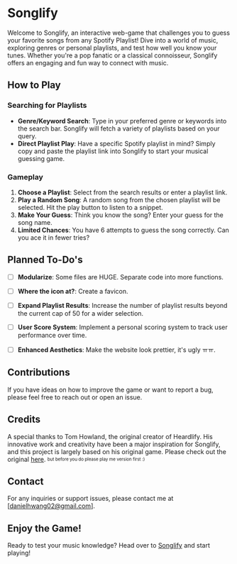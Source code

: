 # Songlify

Welcome to Songlify, an interactive web-game that challenges you to guess your favorite songs from any Spotify Playlist! Dive into a world of music, exploring genres or personal playlists, and test how well you know your tunes. Whether you're a pop fanatic or a classical connoisseur, Songlify offers an engaging and fun way to connect with music.

## How to Play

### Searching for Playlists
- **Genre/Keyword Search**: Type in your preferred genre or keywords into the search bar. Songlify will fetch a variety of playlists based on your query.
- **Direct Playlist Play**: Have a specific Spotify playlist in mind? Simply copy and paste the playlist link into Songlify to start your musical guessing game.

### Gameplay
1. **Choose a Playlist**: Select from the search results or enter a playlist link.
2. **Play a Random Song**: A random song from the chosen playlist will be selected. Hit the play button to listen to a snippet.
3. **Make Your Guess**: Think you know the song? Enter your guess for the song name.
4. **Limited Chances**: You have 6 attempts to guess the song correctly. Can you ace it in fewer tries?

## Planned To-Do's
- [ ] **Modularize**: Some files are HUGE. Separate code into more functions.
- [ ] **Where the icon at?**: Create a favicon.
- [ ] **Expand Playlist Results**: Increase the number of playlist results beyond the current cap of 50 for a wider selection.
- [ ] **User Score System**: Implement a personal scoring system to track user performance over time.
- [ ] **Enhanced Aesthetics**: Make the website look prettier, it's ugly ㅠㅠ.



## Contributions
If you have ideas on how to improve the game or want to report a bug, please feel free to reach out or open an issue.

## Credits
A special thanks to Tom Howland, the original creator of Heardlify. His innovative work and creativity have been a major inspiration for Songlify, and this project is largely based on his original game. Please check out the original [here](https://heardlify.app/). <sub><sup>but before you do please play me version first :)</sup></sub>

## Contact
For any inquiries or support issues, please contact me at [danielhwang02@gmail.com].

## Enjoy the Game!
Ready to test your music knowledge? Head over to [Songlify](https://songlify.hwangapp.com/) and start playing!